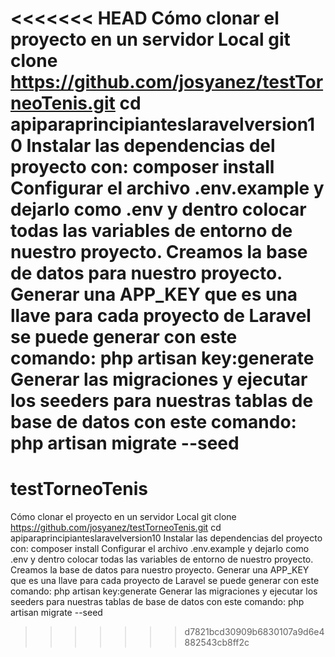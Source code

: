 <<<<<<< HEAD
Cómo clonar el proyecto en un servidor Local git clone https://github.com/josyanez/testTorneoTenis.git cd apiparaprincipianteslaravelversion10 Instalar las dependencias del proyecto con: composer install Configurar el archivo .env.example y dejarlo como .env y dentro colocar todas las variables de entorno de nuestro proyecto. Creamos la base de datos para nuestro proyecto. Generar una APP_KEY que es una llave para cada proyecto de Laravel se puede generar con este comando: php artisan key:generate Generar las migraciones y ejecutar los seeders para nuestras tablas de base de datos con este comando: php artisan migrate --seed
=======
# testTorneoTenis
Cómo clonar el proyecto en un servidor Local
git clone https://github.com/josyanez/testTorneoTenis.git
cd apiparaprincipianteslaravelversion10
Instalar las dependencias del proyecto con: composer install
Configurar el archivo .env.example y dejarlo como .env y dentro colocar todas las variables de entorno de nuestro proyecto.
Creamos la base de datos para nuestro proyecto.
Generar una APP_KEY que es una llave para cada proyecto de Laravel se puede generar con este comando: php artisan key:generate
Generar las migraciones y ejecutar los seeders para nuestras tablas de base de datos con este comando: php artisan migrate --seed
>>>>>>> d7821bcd30909b6830107a9d6e4882543cb8ff2c
